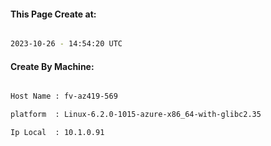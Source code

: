 
   
#### This Page Create at:

```bash

2023-10-26 - 14:54:20 UTC

```

#### Create By Machine:

```bash

Host Name : fv-az419-569

platform  : Linux-6.2.0-1015-azure-x86_64-with-glibc2.35

Ip Local  : 10.1.0.91

```

